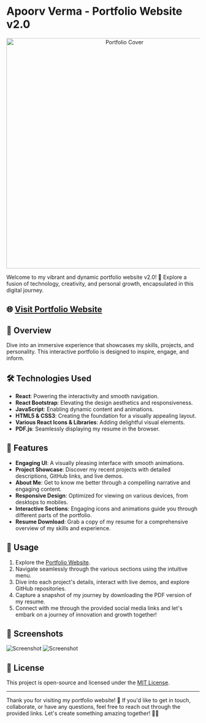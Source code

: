 # Apoorv Verma - Portfolio Website v2.0

<div align="center">
  <img src="./Images/cover-image.png" alt="Portfolio Cover" width="600" />
</div>

Welcome to my vibrant and dynamic portfolio website v2.0! 🚀 Explore a fusion of technology, creativity, and personal growth, encapsulated in this digital journey.

## 🌐 [Visit Portfolio Website](https://apoorv-verma-portfolio.vercel.app/)

## 🚀 Overview

Dive into an immersive experience that showcases my skills, projects, and personality. This interactive portfolio is designed to inspire, engage, and inform.

## 🛠️ Technologies Used

- **React**: Powering the interactivity and smooth navigation.
- **React Bootstrap**: Elevating the design aesthetics and responsiveness.
- **JavaScript**: Enabling dynamic content and animations.
- **HTML5 & CSS3**: Creating the foundation for a visually appealing layout.
- **Various React Icons & Libraries**: Adding delightful visual elements.
- **PDF.js**: Seamlessly displaying my resume in the browser.

## 🌟 Features

- **Engaging UI**: A visually pleasing interface with smooth animations.
- **Project Showcase**: Discover my recent projects with detailed descriptions, GitHub links, and live demos.
- **About Me**: Get to know me better through a compelling narrative and engaging content.
- **Responsive Design**: Optimized for viewing on various devices, from desktops to mobiles.
- **Interactive Sections**: Engaging icons and animations guide you through different parts of the portfolio.
- **Resume Download**: Grab a copy of my resume for a comprehensive overview of my skills and experience.

## 🚀 Usage

1. Explore the [Portfolio Website](https://apoorv-verma-portfolio.vercel.app/).
2. Navigate seamlessly through the various sections using the intuitive menu.
3. Dive into each project's details, interact with live demos, and explore GitHub repositories.
4. Capture a snapshot of my journey by downloading the PDF version of my resume.
5. Connect with me through the provided social media links and let's embark on a journey of innovation and growth together!

## 📸 Screenshots

![Screenshot](./Images/screenshot-projects.png)
![Screenshot](./Images/screenshot-about.png)

## 📄 License

This project is open-source and licensed under the [MIT License](./LICENSE).

---

Thank you for visiting my portfolio website! 🌟 If you'd like to get in touch, collaborate, or have any questions, feel free to reach out through the provided links. Let's create something amazing together! 🚀🌈